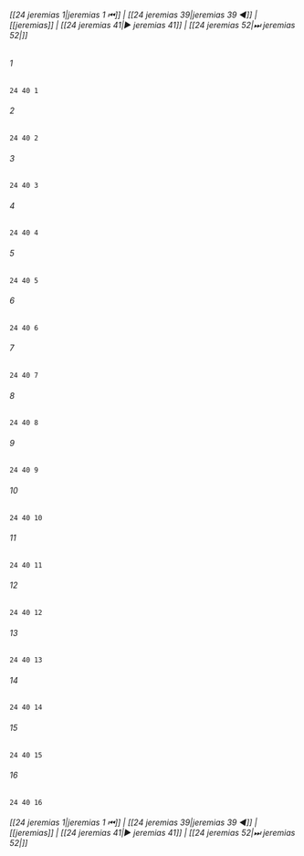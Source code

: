 
###### [[24 jeremias 1|jeremias 1 ⏮]] | [[24 jeremias 39|jeremias 39 ◀]] | [[jeremias]] | [[24 jeremias 41|▶ jeremias 41]] | [[24 jeremias 52|⏭ jeremias 52|]]

###### 1
``` verse
24 40 1 
```
###### 2
``` verse
24 40 2 
```
###### 3
``` verse
24 40 3 
```
###### 4
``` verse
24 40 4 
```
###### 5
``` verse
24 40 5 
```
###### 6
``` verse
24 40 6 
```
###### 7
``` verse
24 40 7 
```
###### 8
``` verse
24 40 8 
```
###### 9
``` verse
24 40 9 
```
###### 10
``` verse
24 40 10 
```
###### 11
``` verse
24 40 11 
```
###### 12
``` verse
24 40 12 
```
###### 13
``` verse
24 40 13 
```
###### 14
``` verse
24 40 14 
```
###### 15
``` verse
24 40 15 
```
###### 16
``` verse
24 40 16 
```

###### [[24 jeremias 1|jeremias 1 ⏮]] | [[24 jeremias 39|jeremias 39 ◀]] | [[jeremias]] | [[24 jeremias 41|▶ jeremias 41]] | [[24 jeremias 52|⏭ jeremias 52|]]

